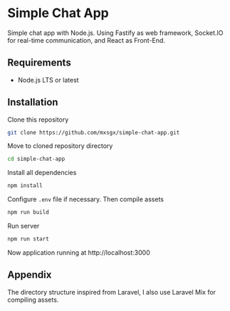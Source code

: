 # Simple Chat App

Simple chat app with Node.js. Using Fastify as web framework, Socket.IO for real-time communication, and React as Front-End.

## Requirements

- Node.js LTS or latest

## Installation

Clone this repository

```bash
git clone https://github.com/mxsgx/simple-chat-app.git
```

Move to cloned repository directory

```bash
cd simple-chat-app
```

Install all dependencies

```bash
npm install
```

Configure `.env` file if necessary. Then compile assets

```bash
npm run build
```

Run server

```bash
npm run start
```

Now application running at http://localhost:3000

## Appendix

The directory structure inspired from Laravel, I also use Laravel Mix for compiling assets.